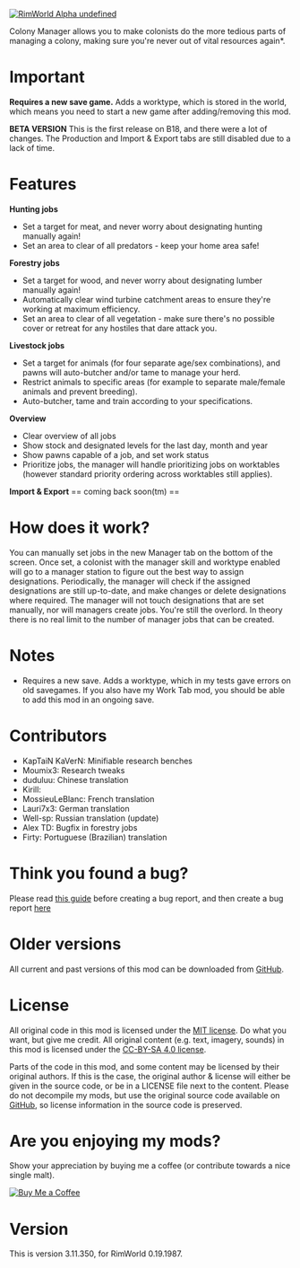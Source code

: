[![RimWorld Alpha undefined](https://img.shields.io/badge/RimWorld-Alpha%20undefined-brightgreen.svg)](http://rimworldgame.com/)

Colony Manager allows you to make colonists do the more tedious parts of managing a colony, making sure you're never out of vital resources again*. 

# Important
**Requires a new save game.**
Adds a worktype, which is stored in the world, which means you need to start a new game after adding/removing this mod. 

**BETA VERSION**
This is the first release on B18, and there were a lot of changes. The Production and Import & Export tabs are still disabled due to a lack of time. 

# Features
**Hunting jobs**
- Set a target for meat, and never worry about designating hunting manually again! 
- Set an area to clear of all predators - keep your home area safe! 

**Forestry jobs**
- Set a target for wood, and never worry about designating lumber manually again! 
- Automatically clear wind turbine catchment areas to ensure they're working at maximum efficiency. 
- Set an area to clear of all vegetation - make sure there's no possible cover or retreat for any hostiles that dare attack you. 

**Livestock jobs**
- Set a target for animals (for four separate age/sex combinations), and pawns will auto-butcher and/or tame to manage your herd. 
- Restrict animals to specific areas (for example to separate male/female animals and prevent breeding). 
- Auto-butcher, tame and train according to your specifications. 

**Overview**
- Clear overview of all jobs 
- Show stock and designated levels for the last day, month and year 
- Show pawns capable of a job, and set work status 
- Prioritize jobs, the manager will handle prioritizing jobs on worktables (however standard priority ordering across worktables still applies). 

**Import & Export**
 == coming back soon(tm) ==

# How does it work?
You can manually set jobs in the new Manager tab on the bottom of the screen. Once set, a colonist with the manager skill and worktype enabled will go to a manager station to figure out the best way to assign designations. 
Periodically, the manager will check if the assigned designations are still up-to-date, and make changes or delete designations where required. The manager will not touch designations that are set manually, nor will managers create jobs. You're still the overlord. 
In theory there is no real limit to the number of manager jobs that can be created. 

# Notes
- Requires a new save. Adds a worktype, which in my tests gave errors on old savegames. If you also have my Work Tab mod, you should be able to add this mod in an ongoing save.

# Contributors
 - KapTaiN KaVerN:	Minifiable research benches
 - Moumix3:	Research tweaks
 - duduluu:	Chinese translation
 - Kirill:	
 - MossieuLeBlanc:	French translation
 - Lauri7x3:	German translation
 - Well-sp:	Russian translation (update)
 - Alex TD:	Bugfix in forestry jobs
 - Firty:	Portuguese (Brazilian) translation

# Think you found a bug? 
Please read [this guide](http://steamcommunity.com/sharedfiles/filedetails/?id=725234314) before creating a bug report,
 and then create a bug report [here](https://github.com/FluffierThanThou/ColonyManager/issues)

# Older versions
All current and past versions of this mod can be downloaded from [GitHub](https://github.com/FluffierThanThou/ColonyManager/releases).

# License
All original code in this mod is licensed under the [MIT license](https://opensource.org/licenses/MIT). Do what you want, but give me credit. 
All original content (e.g. text, imagery, sounds) in this mod is licensed under the [CC-BY-SA 4.0 license](http://creativecommons.org/licenses/by-sa/4.0/).

Parts of the code in this mod, and some content may be licensed by their original authors. If this is the case, the original author & license will either be given in the source code, or be in a LICENSE file next to the content. Please do not decompile my mods, but use the original source code available on [GitHub](https://github.com/FluffierThanThou/ColonyManager/), so license information in the source code is preserved.

# Are you enjoying my mods?
Show your appreciation by buying me a coffee (or contribute towards a nice single malt).

[![Buy Me a Coffee](http://i.imgur.com/EjWiUwx.gif)](https://ko-fi.com/fluffymods)

# Version
This is version 3.11.350, for RimWorld 0.19.1987.